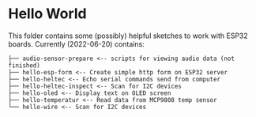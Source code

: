 # Hello World

This folder contains some (possibly) helpful sketches to work with ESP32 boards.
Currently (2022-06-20) contains:

```plain
├── audio-sensor-prepare <-- scripts for viewing audio data (not finished)
├── hello-esp-form <-- Create simple http form on ESP32 server
├── hello-heltec <-- Echo serial commands send from computer
├── hello-heltec-inspect <-- Scan for I2C devices 
├── hello-oled <-- Display text on OLED screen
├── hello-temperatur <-- Read data from MCP9808 temp sensor
└── hello-wire <-- Scan for I2C devices
```
